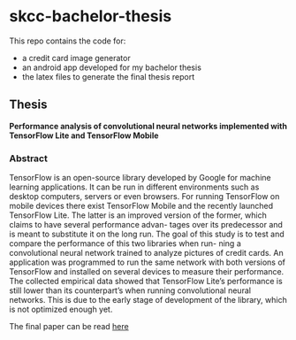 #  skcc-bachelor-thesis #


This repo contains the code for:
- a credit card image generator
- an android app developed for my bachelor thesis
- the latex files to generate the final thesis report

## Thesis
**Performance analysis of convolutional neural networks implemented with TensorFlow Lite and TensorFlow Mobile** 

### Abstract
TensorFlow is an open-source library developed by Google for machine learning applications. It can be run in different environments such as desktop computers, servers or even browsers. For running TensorFlow on mobile devices there exist TensorFlow Mobile and the recently launched TensorFlow Lite. The latter is an improved version of the former, which claims to have several performance advan- tages over its predecessor and is meant to substitute it on the long run. The goal of this study is to test and compare the performance of this two libraries when run- ning a convolutional neural network trained to analyze pictures of credit cards. An application was programmed to run the same network with both versions of TensorFlow and installed on several devices to measure their performance. The collected empirical data showed that TensorFlow Lite’s performance is still lower than its counterpart’s when running convolutional neural networks. This is due to the early stage of development of the library, which is not optimized enough yet.

The final paper can be read [here](https://github.com/juanluisrto/skcc-bachelor-thesis/blob/master/thesis/thesis/main.pdf)

